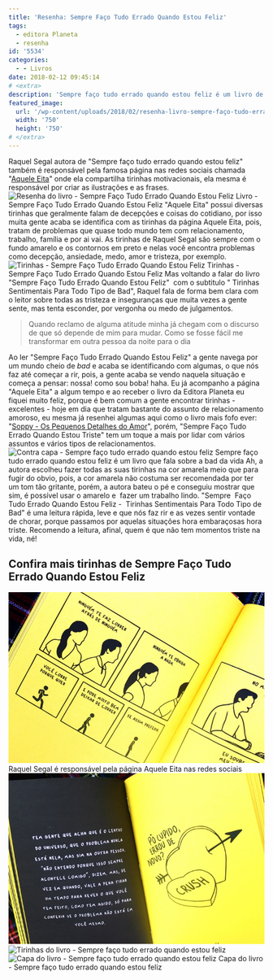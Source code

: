 ```yaml
---
title: 'Resenha: Sempre Faço Tudo Errado Quando Estou Feliz'
tags:
  - editora Planeta
  - resenha
id: '5534'
categories:
  - - Livros
date: 2018-02-12 09:45:14
# <extra>
description: 'Sempre faço tudo errado quando estou feliz é um livro de Raquel Segal onde através de tirinhas, elas nos leva para viajar nas bad da vida.'
featured_image: 
  url: '/wp-content/uploads/2018/02/resenha-livro-sempre-faço-tudo-errado-quando-estou-feliz.jpg'
  width: '750'
  height: '750'
# </extra>
---
```


Raquel Segal autora de "Sempre faço tudo errado quando estou feliz" também é responsável pela famosa página nas redes sociais chamada "[Aquele Eita](https://www.facebook.com/AqueleEita/)" onde ela compartilha tirinhas motivacionais, ela mesma é responsável por criar as ilustrações e as frases. ![Resenha do livro - Sempre Faço Tudo Errado Quando Estou Feliz](/wp-content/uploads/2018/02/resenha-livro-sempre-faço-tudo-errado-quando-estou-feliz.jpg) Livro - Sempre Faço Tudo Errado Quando Estou Feliz "Aquele Eita" possui diversas tirinhas que geralmente falam de decepções e coisas do cotidiano, por isso muita gente acaba se identifica com as tirinhas da página Aquele Eita, pois, tratam de problemas que quase todo mundo tem com relacionamento, trabalho, família e por ai vai. As tirinhas de Raquel Segal são sempre com o fundo amarelo e os contornos em preto e nelas você encontra problemas como decepção, ansiedade, medo, amor e tristeza, por exemplo. ![Tirinhas - Sempre Faço Tudo Errado Quando Estou Feliz](/wp-content/uploads/2018/02/trinhas-sempre-faço-tudo-errado-quando-estou-feliz.jpg) Tirinhas - Sempre Faço Tudo Errado Quando Estou Feliz Mas voltando a falar do livro "Sempre Faço Tudo Errado Quando Estou Feliz"  com o subtitulo " Tirinhas Sentimentais Para Todo Tipo de Bad", Raquel fala de forma bem clara com o leitor sobre todas as tristeza e inseguranças que muita vezes a gente sente, mas tenta esconder, por vergonha ou medo de julgamentos.

> Quando reclamo de alguma atitude minha já chegam com o discurso de que só depende de mim para mudar. Como se fosse fácil me transformar em outra pessoa da noite para o dia

Ao ler "Sempre Faço Tudo Errado Quando Estou Feliz" a gente navega por um mundo cheio de _bad_ e acaba se identificando com algumas, o que nós faz até começar a rir, pois, a gente acaba se vendo naquela situação e começa a pensar: nossa! como sou boba! haha. Eu já acompanho a página "Aquele Eita" a algum tempo e ao receber o livro da Editora Planeta eu fiquei muito feliz, porque é bem comum a gente encontrar tirinhas -excelentes - hoje em dia que tratam bastante do assunto de relacionamento amoroso, eu mesma já resenhei algumas aqui como o livro mais fofo ever: "[Soppy - Os Pequenos Detalhes do Amor](http://natalia.blog.br/resenha-soppy-os-pequenos-detalhes-do-amor/)", porém, "Sempre Faço Tudo Errado Quando Estou Triste" tem um toque a mais por lidar com vários assuntos e vários tipos de relacionamentos. ![Contra capa - Sempre faço tudo errado quando estou feliz](/wp-content/uploads/2018/02/contra-capa-sempre-faço-tudo-errado-quando-estou-feliz.jpg) Sempre faço tudo errado quando estou feliz é um livro que fala sobre a bad da vida Ah, a autora escolheu fazer todas as suas tirinhas na cor amarela meio que para fugir do obvio, pois, a cor amarela não costuma ser recomendada por ter um tom tão gritante, porém, a autora bateu o pé e conseguiu mostrar que sim, é possível usar o amarelo e  fazer um trabalho lindo. "Sempre  Faço Tudo Errado Quando Estou Feliz -  Tirinhas Sentimentais Para Todo Tipo de Bad" é uma leitura rápida, leve e que nós faz rir e as vezes sentir vontade de chorar, porque passamos por aquelas situações hora embaraçosas hora triste. Recomendo a leitura, afinal, quem é que não tem momentos triste na vida, né!

## Confira mais tirinhas de Sempre Faço Tudo Errado Quando Estou Feliz

![Tirinhas Aquele Eita](/wp-content/uploads/2018/02/aquele-eita-tirinhas.jpg) Raquel Segal é responsável pela página Aquele Eita nas redes sociais ![Páginas do livro - Sempre faço tudo errado quando estou feliz](/wp-content/uploads/2018/02/páginas-livro-sempre-faço-tudo-errado-quando-estou-feliz.jpg) ![Tirinhas do livro - Sempre faço tudo errado quando estou feliz](/wp-content/uploads/2018/02/sempre-faço-tudo-errado-quando-estou-feliz-resumo.jpg) ![Capa do livro - Sempre faço tudo errado quando estou feliz](/wp-content/uploads/2018/02/capa-sempre-faço-tudo-errado-quando-estou-feliz.jpg) Capa do livro - Sempre faço tudo errado quando estou feliz

